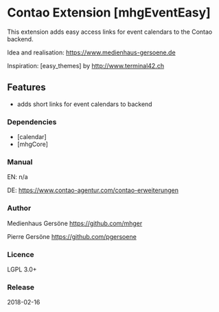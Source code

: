 # Contao Extension [mhgEventEasy]

This extension adds easy access links for event calendars to the Contao backend.

Idea and realisation: <https://www.medienhaus-gersoene.de>

Inspiration: [easy_themes] by <http://www.terminal42.ch>


## Features
- adds short links for event calendars to backend 


### Dependencies
- [calendar]
- [mhgCore]


### Manual
EN: n/a

DE: <https://www.contao-agentur.com/contao-erweiterungen>


### Author
Medienhaus Gersöne <https://github.com/mhger>

Pierre Gersöne <https://github.com/pgersoene> 


### Licence
LGPL 3.0+


### Release
2018-02-16